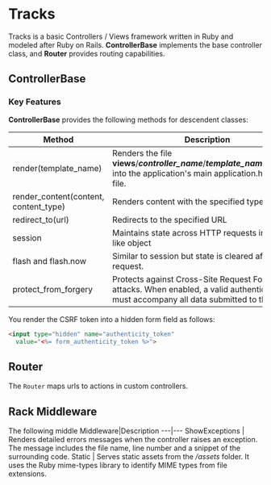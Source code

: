 # Tracks

Tracks is a basic Controllers / Views framework written in Ruby and modeled after Ruby on Rails.  **ControllerBase** implements the base controller class, and **Router** provides routing capabilities.  

## ControllerBase

### Key Features

**ControllerBase** provides the following methods for descendent classes:

Method|Description
---|---
render(template_name) | Renders the file **views**/***controller_name***/***template_name***.**html.erb** into the application's main application.html.erb file.
render_content(content, content_type) | Renders content with the specified type
redirect_to(url) | Redirects to the specified URL
session | Maintains state across HTTP requests in a hash-like object
flash and flash.now | Similar to session but state is cleared after each request.
protect_from_forgery | Protects against Cross-Site Request Forgery attacks. When enabled, a valid authenticity token must accompany all data submitted to the server.

You render the CSRF token into a hidden form field as follows:
```html
<input type="hidden" name="authenticity_token"
  value="<%= form_authenticity_token %>">
```

## Router

The `Router` maps urls to actions in custom controllers.

## Rack Middleware

The following middle
Middleware|Description
---|---
ShowExceptions | Renders detailed errors messages when the controller raises an exception. The message includes the file name, line number and a snippet of the surrounding code.
Static | Serves static assets from the */assets* folder. It uses the Ruby mime-types library to identify MIME types from file extensions.
